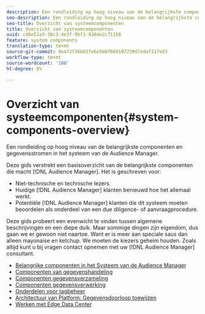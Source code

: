 ```yaml
---
description: Een rondleiding op hoog niveau van de belangrijkste componenten en gegevensstromen in het systeem van de Audience Manager.
seo-description: Een rondleiding op hoog niveau van de belangrijkste componenten en gegevensstromen in het systeem van de Audience Manager.
seo-title: Overzicht van systeemcomponenten
title: Overzicht van systeemcomponenten
uuid: cd0e51a3-38c3-4e3f-9bf1-938de2c71156
feature: system components
translation-type: tm+mt
source-git-commit: 9e4f2f26b83fe6e5b6f669107239d7edaf11fed3
workflow-type: tm+mt
source-wordcount: '188'
ht-degree: 0%

---
```



# Overzicht van systeemcomponenten{#system-components-overview}

Een rondleiding op hoog niveau van de belangrijkste componenten en gegevensstromen in het systeem van de Audience Manager.

<!-- 

c_compintro.xml

 -->

Deze gids verstrekt een basisoverzicht van de belangrijkste componenten die macht [!DNL Audience Manager]. Het is geschreven voor:

* Niet-technische en technische lezers.
* Huidige [!DNL Audience Manager] klanten benieuwd hoe het allemaal werkt.
* Potentiële [!DNL Audience Manager] klanten die dit systeem moeten beoordelen als onderdeel van een due diligence- of aanvraagprocedure.

Deze gids probeert een evenwicht te vinden tussen algemene beschrijvingen en een diepe duik. Maar sommige dingen zijn eigendom, dus gaan we er gewoon niet naartoe. Want er is meer aan speciale saus dan alleen mayonaise en ketchup. We moeten de kiezers geheim houden. Zoals altijd kunt u bij vragen contact opnemen met uw [!DNL Audience Manager] consultant.

* [Belangrijke componenten in het Systeem van de Audience Manager](/help/using/reference/system-components/components-stack.md)
* [Componenten van gegevenshandeling](/help/using/reference/system-components/components-data-action.md)
* [Componenten gegevensverzameling](/help/using/reference/system-components/components-data-collection.md)
* [Componenten gegevensverwerking](/help/using/reference/system-components/components-data-processing.md)
* [Onderdelen voor tagbeheer](/help/using/reference/system-components/components-tag-management.md)
* [Architectuur van Platform: Gegevensdoorloop toewijzen](/help/using/reference/system-components/components-platform-architecture.md)
* [Werken met Edge Data Center](/help/using/reference/system-components/components-edge.md)

